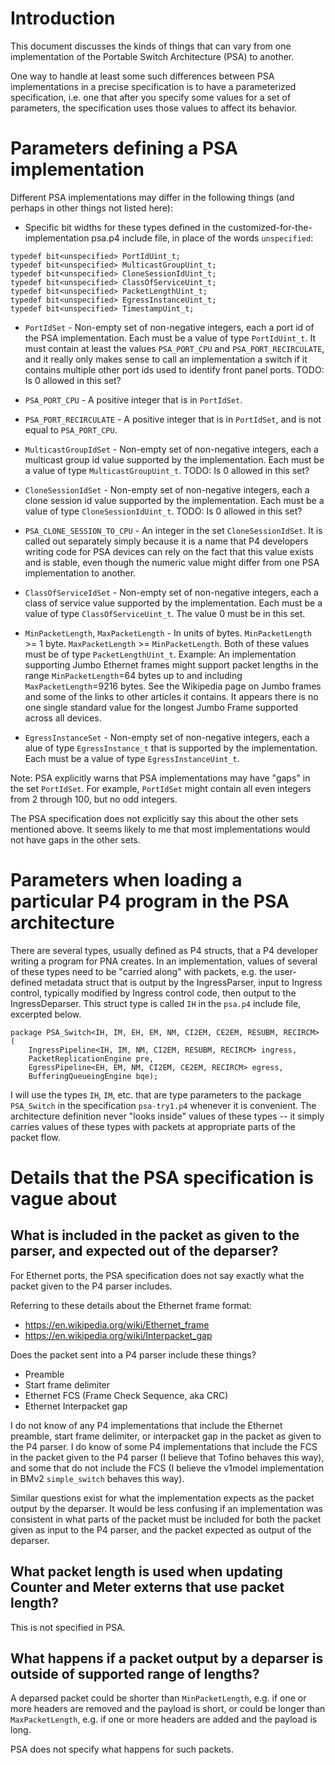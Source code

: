 # Introduction

This document discusses the kinds of things that can vary from one
implementation of the Portable Switch Architecture (PSA) to another.

One way to handle at least some such differences between PSA
implementations in a precise specification is to have a parameterized
specification, i.e. one that after you specify some values for a set
of parameters, the specification uses those values to affect its
behavior.


# Parameters defining a PSA implementation

Different PSA implementations may differ in the following things (and
perhaps in other things not listed here):

+ Specific bit widths for these types defined in the
  customized-for-the-implementation psa.p4 include file, in place of
  the words `unspecified`:

```
typedef bit<unspecified> PortIdUint_t;
typedef bit<unspecified> MulticastGroupUint_t;
typedef bit<unspecified> CloneSessionIdUint_t;
typedef bit<unspecified> ClassOfServiceUint_t;
typedef bit<unspecified> PacketLengthUint_t;
typedef bit<unspecified> EgressInstanceUint_t;
typedef bit<unspecified> TimestampUint_t;
```

+ `PortIdSet` - Non-empty set of non-negative integers, each a port id
  of the PSA implementation.  Each must be a value of type
  `PortIdUint_t`.  It must contain at least the values `PSA_PORT_CPU`
  and `PSA_PORT_RECIRCULATE`, and it really only makes sense to call
  an implementation a switch if it contains multiple other port ids
  used to identify front panel ports.  TODO: Is 0 allowed in this set?

+ `PSA_PORT_CPU` - A positive integer that is in `PortIdSet`.

+ `PSA_PORT_RECIRCULATE` - A positive integer that is in `PortIdSet`,
  and is not equal to `PSA_PORT_CPU`.

+ `MulticastGroupIdSet` - Non-empty set of non-negative integers, each
  a multicast group id value supported by the implementation.  Each
  must be a value of type `MulticastGroupUint_t`.  TODO: Is 0 allowed
  in this set?

+ `CloneSessionIdSet` - Non-empty set of non-negative integers, each a
  clone session id value supported by the implementation.  Each must
  be a value of type `CloneSessionIdUint_t`.  TODO: Is 0 allowed in
  this set?

+ `PSA_CLONE_SESSION_TO_CPU` - An integer in the set
  `CloneSessionIdSet`.  It is called out separately simply because it
  is a name that P4 developers writing code for PSA devices can rely
  on the fact that this value exists and is stable, even though the
  numeric value might differ from one PSA implementation to another.

+ `ClassOfServiceIdSet` - Non-empty set of non-negative integers, each
  a class of service value supported by the implementation.  Each must
  be a value of type `ClassOfServiceUint_t`.  The value 0 must be in
  this set.

+ `MinPacketLength`, `MaxPacketLength` - In units of bytes.
  `MinPacketLength` >= 1 byte.  `MaxPacketLength` >=
  `MinPacketLength`.  Both of these values must be of type
  `PacketLengthUint_t`.  Example: An implementation supporting Jumbo
  Ethernet frames might support packet lengths in the range
  `MinPacketLength`=64 bytes up to and including
  `MaxPacketLength`=9216 bytes.  See the Wikipedia page on Jumbo
  frames and some of the links to other articles it contains.  It
  appears there is no one single standard value for the longest Jumbo
  Frame supported across all devices.

+ `EgressInstanceSet` - Non-empty set of non-negative integers, each a
  alue of type `EgressInstance_t` that is supported by the
  implementation.  Each must be a value of type
  `EgressInstanceUint_t`.

Note: PSA explicitly warns that PSA implementations may have "gaps" in
the set `PortIdSet`.  For example, `PortIdSet` might contain all even
integers from 2 through 100, but no odd integers.

The PSA specification does not explicitly say this about the other
sets mentioned above.  It seems likely to me that most implementations
would not have gaps in the other sets.


# Parameters when loading a particular P4 program in the PSA architecture

There are several types, usually defined as P4 structs, that a P4
developer writing a program for PNA creates.  In an implementation,
values of several of these types need to be "carried along" with
packets, e.g. the user-defined metadata struct that is output by the
IngressParser, input to Ingress control, typically modified by Ingress
control code, then output to the IngressDeparser.  This struct type is
called `IH` in the `psa.p4` include file, excerpted below.

```
package PSA_Switch<IH, IM, EH, EM, NM, CI2EM, CE2EM, RESUBM, RECIRCM> (
    IngressPipeline<IH, IM, NM, CI2EM, RESUBM, RECIRCM> ingress,
    PacketReplicationEngine pre,
    EgressPipeline<EH, EM, NM, CI2EM, CE2EM, RECIRCM> egress,
    BufferingQueueingEngine bqe);
```

I will use the types `IH`, `IM`, etc. that are type parameters to the
package `PSA_Switch` in the specification `psa-try1.p4` whenever it is
convenient.  The architecture definition never "looks inside" values
of these types -- it simply carries values of these types with packets
at appropriate parts of the packet flow.


# Details that the PSA specification is vague about


## What is included in the packet as given to the parser, and expected out of the deparser?

For Ethernet ports, the PSA specification does not say exactly what
the packet given to the P4 parser includes.

Referring to these details about the Ethernet frame format:

+ https://en.wikipedia.org/wiki/Ethernet_frame
+ https://en.wikipedia.org/wiki/Interpacket_gap

Does the packet sent into a P4 parser include these things?

+ Preamble
+ Start frame delimiter
+ Ethernet FCS (Frame Check Sequence, aka CRC)
+ Ethernet Interpacket gap

I do not know of any P4 implementations that include the Ethernet
preamble, start frame delimiter, or interpacket gap in the packet as
given to the P4 parser.  I do know of some P4 implementations that
include the FCS in the packet given to the P4 parser (I believe that
Tofino behaves this way), and some that do not include the FCS (I
believe the v1model implementation in BMv2 `simple_switch` behaves
this way).

Similar questions exist for what the implementation expects as the
packet output by the deparser.  It would be less confusing if an
implementation was consistent in what parts of the packet must be
included for both the packet given as input to the P4 parser, and the
packet expected as output of the deparser.


## What packet length is used when updating Counter and Meter externs that use packet length?

This is not specified in PSA.


## What happens if a packet output by a deparser is outside of supported range of lengths?

A deparsed packet could be shorter than `MinPacketLength`, e.g. if one
or more headers are removed and the payload is short, or could be
longer than `MaxPacketLength`, e.g. if one or more headers are added
and the payload is long.

PSA does not specify what happens for such packets.

